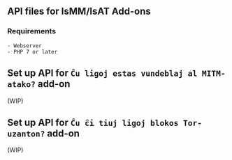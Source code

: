 ## API files for IsMM/IsAT Add-ons


### Requirements
```
- Webserver
- PHP 7 or later
```

## Set up API for `Ĉu ligoj estas vundeblaj al MITM-atako?` add-on

(WIP)

## Set up API for `Ĉu ĉi tiuj ligoj blokos Tor-uzanton?` add-on

(WIP)

